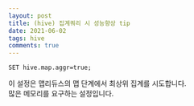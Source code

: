 ```yaml
---
layout: post
title: (hive) 집계쿼리 시 성능향상 tip
date: 2021-06-02
tags: hive
comments: true
---
```


```
SET hive.map.aggr=true;
```

이 설정은 맵리듀스의 맵 단계에서 최상위 집계를 시도합니다.  
많은 메모리를 요구하는 설정입니다.